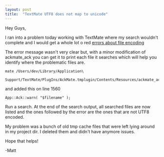 ```yaml
---
layout: post
title:  "TextMate UTF8 does not map to unicode"
---
```


Hey Guys,

I ran into a problem today working with TextMate where my search wouldn't complete and I would get a whole lot o red [errors about file encoding](http://img63.imageshack.us/img63/2135/ackmate112error.jpg)

The error message wasn't very clear but, with a minor modification of ackmate_ack you can get it to print each file it searches which will help you identify where the problematic files are.

```
mate /Users/dev/Library/Application\ 
   Support/TextMate/PlugIns/AckMate.tmplugin/Contents/Resources/ackmate_ack
```

and added this on line 1560

`App::Ack::warn( "$filename" );`

Run a search. At the end of the search output, all searched files are now listed and the ones followed by the error are the ones that are not UTF8 encoded.

My problem was a bunch of old tmp cache files that were left lying around in my project dir. I deleted them and didn't have anymore issues. 

Hope that helps!

-Matt